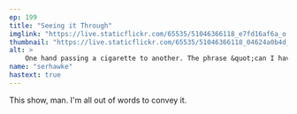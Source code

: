 ```yaml
---
ep: 199
title: "Seeing it Through"
imglink: "https://live.staticflickr.com/65535/51046366118_e7fd16af6a_o.jpg"
thumbnail: "https://live.staticflickr.com/65535/51046366118_04624a0b4d_q.jpg"
alt: >
    One hand passing a cigarette to another. The phrase &quot;can I have&quot; is below one, and &quot;a cigarette?&quot; is above the other.
name: "serhawke"
hastext: true
---
```

This show, man. I'm all out of words to convey it.